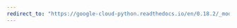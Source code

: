 ```yaml
---
redirect_to: "https://google-cloud-python.readthedocs.io/en/0.18.2/_modules/gcloud/translate/connection.html"
---
```

